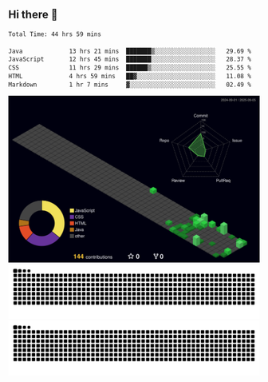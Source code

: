 ## Hi there 👋

<!--
**CereenaG/CereenaG** is a ✨ _special_ ✨ repository because its `README.md` (this file) appears on your GitHub profile.

Here are some ideas to get you started:

- 🔭 I’m currently working on ...
- 🌱 I’m currently learning ...
- 👯 I’m looking to collaborate on ...
- 🤔 I’m looking for help with ...
- 💬 Ask me about ...
- 📫 How to reach me: ...
- 😄 Pronouns: ...
- ⚡ Fun fact: ...

 🌱I'm currently learning Java for backend development along with frontend technologies.-->
 
<!--START_SECTION:waka-->

```txt
Total Time: 44 hrs 59 mins

Java             13 hrs 21 mins  ███████▒░░░░░░░░░░░░░░░░░   29.69 %
JavaScript       12 hrs 45 mins  ███████░░░░░░░░░░░░░░░░░░   28.37 %
CSS              11 hrs 29 mins  ██████▒░░░░░░░░░░░░░░░░░░   25.55 %
HTML             4 hrs 59 mins   ██▓░░░░░░░░░░░░░░░░░░░░░░   11.08 %
Markdown         1 hr 7 mins     ▓░░░░░░░░░░░░░░░░░░░░░░░░   02.49 %
```

<!--END_SECTION:waka-->
![](./profile-3d-contrib/profile-night-green.svg)
![GitHub Snake Light](https://github.com/CereenaG/CereenaG/blob/output/github-contribution-grid-snake.svg#gh-light-mode-only)
![GitHub Snake Dark](https://github.com/CereenaG/CereenaG/blob/output/github-contribution-grid-snake-dark.svg#gh-dark-mode-only)


